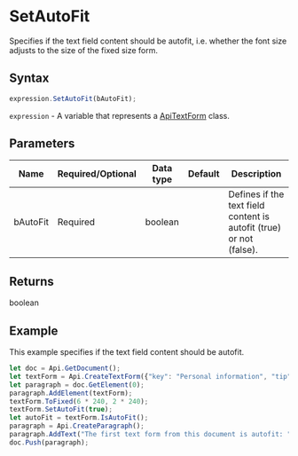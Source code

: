 # SetAutoFit

Specifies if the text field content should be autofit, i.e. whether the font size adjusts to the size of the fixed size form.

## Syntax

```javascript
expression.SetAutoFit(bAutoFit);
```

`expression` - A variable that represents a [ApiTextForm](../ApiTextForm.md) class.

## Parameters

| **Name** | **Required/Optional** | **Data type** | **Default** | **Description** |
| ------------- | ------------- | ------------- | ------------- | ------------- |
| bAutoFit | Required | boolean |  | Defines if the text field content is autofit (true) or not (false). |

## Returns

boolean

## Example

This example specifies if the text field content should be autofit.

```javascript
let doc = Api.GetDocument();
let textForm = Api.CreateTextForm({"key": "Personal information", "tip": "Enter your first name", "required": true, "placeholder": "First name", "multiLine": false});
let paragraph = doc.GetElement(0);
paragraph.AddElement(textForm);
textForm.ToFixed(6 * 240, 2 * 240);
textForm.SetAutoFit(true);
let autoFit = textForm.IsAutoFit();
paragraph = Api.CreateParagraph();
paragraph.AddText("The first text form from this document is autofit: " + autoFit);
doc.Push(paragraph);
```
